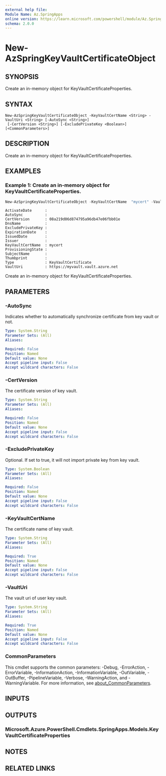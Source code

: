 ```yaml
---
external help file:
Module Name: Az.SpringApps
online version: https://learn.microsoft.com/powershell/module/Az.SpringApps/new-azspringkeyvaultcertificateobject
schema: 2.0.0
---
```


# New-AzSpringKeyVaultCertificateObject

## SYNOPSIS
Create an in-memory object for KeyVaultCertificateProperties.

## SYNTAX

```
New-AzSpringKeyVaultCertificateObject -KeyVaultCertName <String> -VaultUri <String> [-AutoSync <String>]
 [-CertVersion <String>] [-ExcludePrivateKey <Boolean>] [<CommonParameters>]
```

## DESCRIPTION
Create an in-memory object for KeyVaultCertificateProperties.

## EXAMPLES

### Example 1: Create an in-memory object for KeyVaultCertificateProperties.
```powershell
New-AzSpringKeyVaultCertificateObject -KeyVaultCertName  "mycert" -VaultUri "https://myvault.vault.azure.net" -CertVersion "08a219d06d874795a96db47e06fbb01e"
```

```output
ActivateDate      :
AutoSync          :
CertVersion       : 08a219d06d874795a96db47e06fbb01e
DnsName           :
ExcludePrivateKey :
ExpirationDate    :
IssuedDate        :
Issuer            :
KeyVaultCertName  : mycert
ProvisioningState :
SubjectName       :
Thumbprint        :
Type              : KeyVaultCertificate
VaultUri          : https://myvault.vault.azure.net
```

Create an in-memory object for KeyVaultCertificateProperties.

## PARAMETERS

### -AutoSync
Indicates whether to automatically synchronize certificate from key vault or not.

```yaml
Type: System.String
Parameter Sets: (All)
Aliases:

Required: False
Position: Named
Default value: None
Accept pipeline input: False
Accept wildcard characters: False
```

### -CertVersion
The certificate version of key vault.

```yaml
Type: System.String
Parameter Sets: (All)
Aliases:

Required: False
Position: Named
Default value: None
Accept pipeline input: False
Accept wildcard characters: False
```

### -ExcludePrivateKey
Optional.
If set to true, it will not import private key from key vault.

```yaml
Type: System.Boolean
Parameter Sets: (All)
Aliases:

Required: False
Position: Named
Default value: None
Accept pipeline input: False
Accept wildcard characters: False
```

### -KeyVaultCertName
The certificate name of key vault.

```yaml
Type: System.String
Parameter Sets: (All)
Aliases:

Required: True
Position: Named
Default value: None
Accept pipeline input: False
Accept wildcard characters: False
```

### -VaultUri
The vault uri of user key vault.

```yaml
Type: System.String
Parameter Sets: (All)
Aliases:

Required: True
Position: Named
Default value: None
Accept pipeline input: False
Accept wildcard characters: False
```

### CommonParameters
This cmdlet supports the common parameters: -Debug, -ErrorAction, -ErrorVariable, -InformationAction, -InformationVariable, -OutVariable, -OutBuffer, -PipelineVariable, -Verbose, -WarningAction, and -WarningVariable. For more information, see [about_CommonParameters](http://go.microsoft.com/fwlink/?LinkID=113216).

## INPUTS

## OUTPUTS

### Microsoft.Azure.PowerShell.Cmdlets.SpringApps.Models.KeyVaultCertificateProperties

## NOTES

## RELATED LINKS

